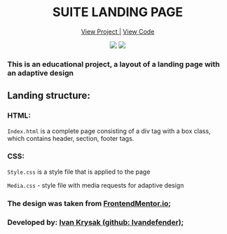 <h1 align="center">SUITE LANDING PAGE</h1>

<div align="center">
    <a href="https://ivandefender.github.io/Suite-landing-page/">View Project |</a>
    <a href="https://github.com/Ivandefender/Suite-landing-page">View Code</a>
</div>

<p align="center">
<img src="https://img.shields.io/badge/HTML-orange?style=for-the-badge&logo=html&logoColor=orange">
<img src="https://img.shields.io/badge/css-blue?style=for-the-badge&logo=css&logoColor=blue">
</p>

### **This is an educational project, a layout of a landing page with an adaptive design**

## Landing structure:

### HTML:

`Index.html` is a complete page consisting of a div tag with a box class, which contains header, section, footer tags.

### CSS:

`Style.css` is a style file that is applied to the page

`Media.css` - style file with media requests for adaptive design

### The design was taken from [FrontendMentor.io](https://www.frontendmentor.io/challenges/suite-landing-page-tj_eaU-Ra);

### Developed by: [Ivan Krysak (github: Ivandefender)](https://github.com/Ivandefender);
